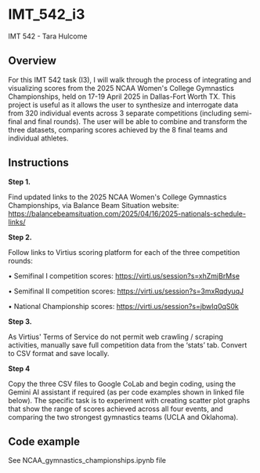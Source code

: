 # IMT_542_i3

IMT 542 - Tara Hulcome

## Overview

For this IMT 542 task (I3), I will walk through the process of integrating and visualizing scores from the 2025 NCAA Women's College Gymnastics Championships, held on 17-19 April 2025 in Dallas-Fort Worth TX. This project is useful as it allows the user to synthesize and interrogate data from 320 individual events across 3 separate competitions (including semi-final and final rounds). The user will be able to combine and transform the three datasets, comparing scores achieved by the 8 final teams and individual athletes.

## Instructions

**Step 1.**

Find updated links to the 2025 NCAA Women's College Gymnastics Championships, via Balance Beam Situation website: https://balancebeamsituation.com/2025/04/16/2025-nationals-schedule-links/

**Step 2.**

Follow links to Virtius scoring platform for each of the three competition rounds:

•	Semifinal I competition scores: https://virti.us/session?s=xhZmjBrMse 

•	Semifinal II competition scores: https://virti.us/session?s=3mxRqdyuqJ 

•	National Championship scores: https://virti.us/session?s=jbwIq0qS0k 

**Step 3.**

As Virtius' Terms of Service do not permit web crawling / scraping activities, manually save full competition data from the ‘stats’ tab. Convert to CSV format and save locally. 

**Step 4**

Copy the three CSV files to Google CoLab and begin coding, using the Gemini AI assistant if required (as per code examples shown in linked file below). The specific task is to experiment with creating scatter plot graphs that show the range of scores achieved across all four events, and comparing the two strongest gymnastics teams (UCLA and Oklahoma).


## Code example
See NCAA_gymnastics_championships.ipynb file
